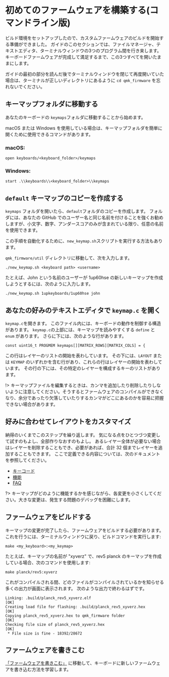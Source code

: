 # 初めてのファームウェアを構築する(コマンドライン版)

<!---
  grep --no-filename "^[ ]*git diff" docs/ja/*.md | sh
  original document: ed0575fc8:docs/newbs_building_firmware.md
  git diff ed0575fc8 HEAD docs/newbs_building_firmware.md | cat
-->

ビルド環境をセットアップしたので、カスタムファームウェアのビルドを開始する準備ができました。
ガイドのこのセクションでは、ファイルマネージャ、テキストエディタ、ターミナルウィンドウの3つのプログラム間を行き来します。
キーボードファームウェアが完成して満足するまで、この3つすべてを開いたままにします。

ガイドの最初の部分を読んだ後でターミナルウィンドウを閉じて再度開いていた場合は、ターミナルが正しいディレクトリにあるように `cd qmk_firmware` を忘れないでください。

## キーマップフォルダに移動する

あなたのキーボードの `keymaps`フォルダに移動することから始めます。

macOS または Windows を使用している場合は、キーマップフォルダを簡単に開くために使用できるコマンドがあります。

### macOS:

``` open keyboards/<keyboard_folder>/keymaps ```

### Windows:

``` start .\\keyboards\\<keyboard_folder>\\keymaps ```

## `default` キーマップのコピーを作成する

`keymaps` フォルダを開いたら、`default`フォルダのコピーを作成します。
フォルダには、あなたの GitHub でのユーザー名と同じ名前を付けることを強くお勧めしますが、小文字、数字、アンダースコアのみが含まれている限り、任意の名前を使用できます。

この手順を自動化するために、`new_keymap.sh`スクリプトを実行する方法もあります。

`qmk_firmware/util` ディレクトリに移動して、次を入力します。

```
./new_keymap.sh <keyboard path> <username>
```

たとえば、John という名前のユーザーが 1up60hse の新しいキーマップを作成しようとするには、次のように入力します。

```
./new_keymap.sh 1upkeyboards/1up60hse john
```

## あなたの好みのテキストエディタで `keymap.c` を開く

`keymap.c`を開きます。
このファイル内には、キーボードの動作を制御する構造があります。
`keymap.c`の上部には、キーマップを読みやすくする `define` と `enum` があります。
さらに下には、次のような行があります。

    const uint16_t PROGMEM keymaps[][MATRIX_ROWS][MATRIX_COLS] = {

この行はレイヤーのリストの開始を表わしています。
その下には、`LAYOUT` または `KEYMAP` のいずれかを含む行があり、これらの行はレイヤーの開始を表わしています。
その行の下には、その特定のレイヤーを構成するキーのリストがあります。

!> キーマップファイルを編集するときは、カンマを追加したり削除したりしないように注意してください。そうするとファームウェアのコンパイルができなくなり、余分であったり欠落していたりするカンマがどこにあるのかを容易に把握できない場合があります。

## 好みに合わせてレイアウトをカスタマイズ

納得のいくまでこのステップを繰り返します。
気になる点をひとつづつ変更して試すのもよし、全部作りなおすのもよし。
あるレイヤー全体が必要ない場合はレイヤーを削除することもでき、必要があれば、合計 32 個までレイヤーを追加することもできます。
ここで定義できる内容については、次のドキュメントを参照してください。

* [キーコード](keycodes.md)
* [機能](features.md)
* [FAQ](faq.md)

?> キーマップがどのように機能するかを感じながら、各変更を小さくしてください。大きな変更は、発生する問題のデバッグを困難にします。

## ファームウェアをビルドする

キーマップの変更が完了したら、ファームウェアをビルドする必要があります。これを行うには、ターミナルウィンドウに戻り、ビルドコマンドを実行します:

    make <my_keyboard>:<my_keymap>

たとえば、キーマップの名前が "xyverz" で、rev5 planck のキーマップを作成している場合、次のコマンドを使用します:

    make planck/rev5:xyverz

これがコンパイルされる間、どのファイルがコンパイルされているかを知らせる多くの出力が画面に表示されます。
次のような出力で終わるはずです。

```
Linking: .build/planck_rev5_xyverz.elf                                              [OK]
Creating load file for flashing: .build/planck_rev5_xyverz.hex                      [OK]
Copying planck_rev5_xyverz.hex to qmk_firmware folder                               [OK]
Checking file size of planck_rev5_xyverz.hex                                        [OK]
 * File size is fine - 18392/28672
```

## ファームウェアを書きこむ

[「ファームウェアを書きこむ」](newbs_flashing.md) に移動して、キーボードに新しいファームウェアを書き込む方法を学習します。
